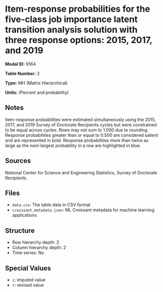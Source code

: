 # Item-response probabilities for the five-class job importance latent transition analysis solution with three response options: 2015, 2017, and 2019

**Modal ID:** 9164

**Table Number:** 2

**Type:** MH (Matrix Hierarchical)

**Units:** (Percent and probability)

## Notes

Item-response probabilities were estimated simultaneously using the 2015, 2017, and 2019 Survey of Doctorate Recipients cycles but were constrained to be equal across cycles. Rows may not sum to 1.000 due to rounding. Response probabilities greater than or equal to 0.500 are considered salient and are represented in bold. Response probabilities more than twice as large as the next-largest probability in a row are highlighted in blue.

## Sources

National Center for Science and Engineering Statistics, Survey of Doctorate Recipients.

## Files

- `data.csv`: The table data in CSV format
- `croissant_metadata.json`: ML Croissant metadata for machine learning applications

## Structure

- Row hierarchy depth: 2
- Column hierarchy depth: 2
- Time series: No

## Special Values

- `i`: imputed value
- `r`: revised value
